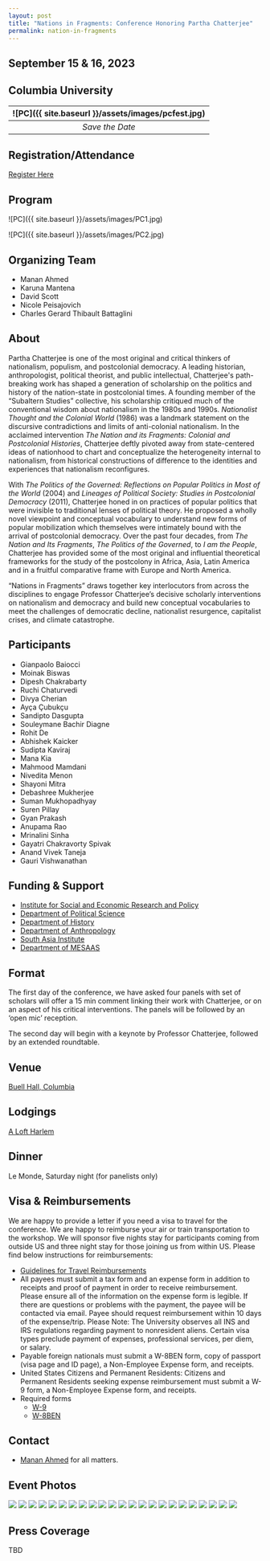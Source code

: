 ```yaml
---
layout: post
title: "Nations in Fragments: Conference Honoring Partha Chatterjee"
permalink: nation-in-fragments
---
```


<!-- # Nation in Fragments: Conference Honoring Partha Chatterjee -->

## September 15 & 16, 2023

## Columbia University

| ![PC]({{ site.baseurl }}/assets/images/pcfest.jpg) |
| :------------------------------------------------: |
|                  _Save the Date_                   |

## Registration/Attendance

[Register Here](https://www.eventbrite.com/e/nations-in-fragments-tickets-703338754147)

## Program

![PC]({{ site.baseurl }}/assets/images/PC1.jpg)

![PC]({{ site.baseurl }}/assets/images/PC2.jpg)

## Organizing Team

- Manan Ahmed
- Karuna Mantena
- David Scott
- Nicole Peisajovich
- Charles Gerard Thibault Battaglini

## About

Partha Chatterjee is one of the most original and critical thinkers of nationalism, populism, and postcolonial democracy. A leading historian, anthropologist, political theorist, and public intellectual, Chatterjee's path-breaking work has shaped a generation of scholarship on the politics and history of the nation-state in postcolonial times. A founding member of the “Subaltern Studies” collective, his scholarship critiqued much of the conventional wisdom about nationalism in the 1980s and 1990s. _Nationalist Thought and the Colonial World_ (1986) was a landmark statement on the discursive contradictions and limits of anti-colonial nationalism. In the acclaimed intervention _The Nation and its Fragments: Colonial and Postcolonial Histories_, Chatterjee deftly pivoted away from state-centered ideas of nationhood to chart and conceptualize the heterogeneity internal to nationalism, from historical constructions of difference to the identities and experiences that nationalism reconfigures.

With _The Politics of the Governed: Reflections on Popular Politics in Most of the World_ (2004) and _Lineages of Political Society: Studies in Postcolonial Democracy_ (2011), Chatterjee honed in on practices of popular politics that were invisible to traditional lenses of political theory. He proposed a wholly novel viewpoint and conceptual vocabulary to understand new forms of popular mobilization which themselves were intimately bound with the arrival of postcolonial democracy. Over the past four decades, from _The Nation and Its Fragments_, _The Politics of the Governed_, to _I am the People_, Chatterjee has provided some of the most original and influential theoretical frameworks for the study of the postcolony in Africa, Asia, Latin America and in a fruitful comparative frame with Europe and North America.

“Nations in Fragments” draws together key interlocutors from across the disciplines to engage Professor Chatterjee’s decisive scholarly interventions on nationalism and democracy and build new conceptual vocabularies to meet the challenges of democratic decline, nationalist resurgence, capitalist crises, and climate catastrophe.

## Participants

- Gianpaolo Baiocci
- Moinak Biswas
- Dipesh Chakrabarty
- Ruchi Chaturvedi
- Divya Cherian
- Ayça Çubukçu
- Sandipto Dasgupta
- Souleymane Bachir Diagne
- Rohit De
- Abhishek Kaicker
- Sudipta Kaviraj
- Mana Kia
- Mahmood Mamdani
- Nivedita Menon
- Shayoni Mitra
- Debashree Mukherjee
- Suman Mukhopadhyay
- Suren Pillay
- Gyan Prakash
- Anupama Rao
- Mrinalini Sinha
- Gayatri Chakravorty Spivak
- Anand Vivek Taneja
- Gauri Vishwanathan

## Funding & Support

- [Institute for Social and Economic Research and Policy](https://www.iserp.columbia.edu/)
- [Department of Political Science](https://sofheyman.org/)
- [Department of History](http://history.columbia.edu)
- [Department of Anthropology](http://anthropology.columbia.edu)
- [South Asia Institute](http://sai.columbia.edu)
- [Department of MESAAS](https://mesaas.columbia.edu/)

## Format

The first day of the conference, we have asked four panels with set of scholars will offer a 15 min comment linking their work with Chatterjee, or on an aspect of his critical interventions. The panels will be followed by an ‘open mic’ reception.

The second day will begin with a keynote by Professor Chatterjee, followed by an extended roundtable.

## Venue

[Buell Hall, Columbia](https://www.iserp.columbia.edu/sites/default/files/Directions%20to%20Buell%20Hall.pdf)

## Lodgings

[A Loft Harlem](https://www.marriott.com/en-us/hotels/nyclh-aloft-harlem/overview/)

## Dinner

Le Monde, Saturday night (for panelists only)

## Visa & Reimbursements

We are happy to provide a letter if you need a visa to travel for the conference. We are happy to reimburse your air or train transportation to the workshop. We will sponsor five nights stay for participants coming from outside US and three night stay for those joining us from within US. Please find below instructions for reimbursements:

- [Guidelines for Travel Reimbursements](http://history.columbia.edu/resources/reimbursement-and-payment-for-non-cu-employees/)
- All payees must submit a tax form and an expense form in addition to receipts and proof of payment in order to receive reimbursement. Please ensure all of the information on the expense form is legible. If there are questions or problems with the payment, the payee will be contacted via email. Payee should request reimbursement within 10 days of the expense/trip. Please Note: The University observes all INS and IRS regulations regarding payment to nonresident aliens. Certain visa types preclude payment of expenses, professional services, per diem, or salary.
- Payable foreign nationals must submit a W-8BEN form, copy of passport (visa page and ID page), a Non-Employee Expense form, and receipts.
- United States Citizens and Permanent Residents: Citizens and Permanent Residents seeking expense reimbursement must submit a W-9 form, a Non-Employee Expense form, and receipts.
- Required forms
  - [W-9](https://www.irs.gov/pub/irs-pdf/fw9.pdf)
  - [W-8BEN](https://www.irs.gov/pub/irs-pdf/fw8ben.pdf)

## Contact

- [Manan Ahmed](mailto:mananahmed@outlook.com) for all matters.

## Event Photos

<img src="{{ site.baseurl }}/assets/images/pcfest/pcfest1.jpg">
<img src="{{ site.baseurl }}/assets/images/pcfest/pcfest2.jpeg">
<img src="{{ site.baseurl }}/assets/images/pcfest/pcfest3.jpeg">
<img src="{{ site.baseurl }}/assets/images/pcfest/pcfest4.jpeg">
<img src="{{ site.baseurl }}/assets/images/pcfest/pcfest5.jpeg">
<img src="{{ site.baseurl }}/assets/images/pcfest/pcfest6.jpeg">
<img src="{{ site.baseurl }}/assets/images/pcfest/pcfest7.jpeg">
<img src="{{ site.baseurl }}/assets/images/pcfest/pcfest8.jpeg">
<img src="{{ site.baseurl }}/assets/images/pcfest/pcfest9.jpeg">
<img src="{{ site.baseurl }}/assets/images/pcfest/pcfest10.jpeg">
<img src="{{ site.baseurl }}/assets/images/pcfest/pcfest11.jpeg">
<img src="{{ site.baseurl }}/assets/images/pcfest/pcfest12.jpeg">
<img src="{{ site.baseurl }}/assets/images/pcfest/pcfest13.jpeg">
<img src="{{ site.baseurl }}/assets/images/pcfest/pcfest14.jpg">
<img src="{{ site.baseurl }}/assets/images/pcfest/pcfest15.jpg">
<img src="{{ site.baseurl }}/assets/images/pcfest/pcfest16.jpg">
<img src="{{ site.baseurl }}/assets/images/pcfest/pcfest17.jpg">
<img src="{{ site.baseurl }}/assets/images/pcfest/pcfest18.jpg">
<img src="{{ site.baseurl }}/assets/images/pcfest/pcfest19.jpg">
<img src="{{ site.baseurl }}/assets/images/pcfest/pcfest20.jpg">
<img src="{{ site.baseurl }}/assets/images/pcfest/pcfest21.jpg">
<img src="{{ site.baseurl }}/assets/images/pcfest/pcfest22.jpg">
<img src="{{ site.baseurl }}/assets/images/pcfest/pcfest23.jpg">

## Press Coverage

TBD
